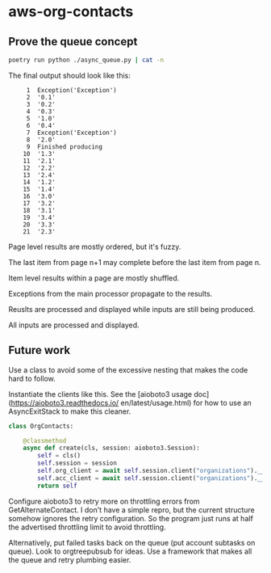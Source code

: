 # aws-org-contacts

## Prove the queue concept

```bash
poetry run python ./async_queue.py | cat -n
```

The final output should look like this:

```
     1	Exception('Exception')
     2	'0.1'
     3	'0.2'
     4	'0.3'
     5	'1.0'
     6	'0.4'
     7	Exception('Exception')
     8	'2.0'
     9	Finished producing
    10	'1.3'
    11	'2.1'
    12	'2.2'
    13	'2.4'
    14	'1.2'
    15	'1.4'
    16	'3.0'
    17	'3.2'
    18	'3.1'
    19	'3.4'
    20	'3.3'
    21	'2.3'
```

Page level results are mostly ordered, but it's fuzzy.

The last item from page n+1 may complete before the last item from page n.

Item level results within a page are mostly shuffled.

Exceptions from the main processor propagate to the results.

Reuslts are processed and displayed while inputs are still being produced.

All inputs are processed and displayed.

## Future work

Use a class to avoid some of the excessive nesting that makes the code hard to follow.

Instantiate the clients like this. See the [aioboto3 usage doc](https://aioboto3.readthedocs.io/ en/latest/usage.html) for how to use an AsyncExitStack to make this cleaner.

```python
class OrgContacts:

    @classmethod
    async def create(cls, session: aioboto3.Session):
        self = cls()
        self.session = session
        self.org_client = await self.session.client("organizations").__aenter__()
        self.acc_client = await self.session.client("organizations").__aenter__()
        return self
```

Configure aioboto3 to retry more on throttling errors from GetAlternateContact. I don't have a simple repro, but the current structure somehow ignores the retry configuration. So the program just runs at half the advertised throttling limit to avoid throttling.

Alternatively, put failed tasks back on the queue (put account subtasks on queue). Look to orgtreepubsub for ideas. Use a framework that makes all the queue and retry plumbing easier.
